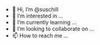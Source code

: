 - 👋 Hi, I’m @suschill
- 👀 I’m interested in ...
- 🌱 I’m currently learning ...
- 💞️ I’m looking to collaborate on ...
- 📫 How to reach me ...

<!---
suschill/suschill is a ✨ special ✨ repository because its `README.md` (this file) appears on your GitHub profile.
You can click the Preview link to take a look at your changes.
--->
